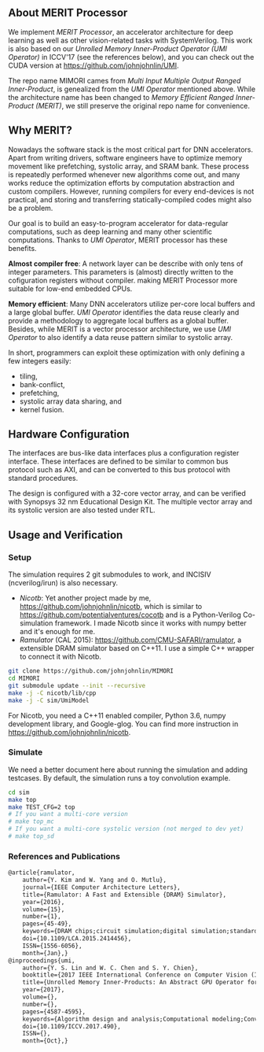 ## About MERIT Processor
We implement *MERIT Processor*,
an accelerator architecture for deep learning as well as other vision-related tasks with SystemVerilog.
This work is also based on our *Unrolled Memory Inner-Product Operator (UMI Operator)* in ICCV'17 (see the references below),
and you can check out the CUDA version at https://github.com/johnjohnlin/UMI.

The repo name MIMORI cames from *Multi Input Multiple Output Ranged Inner-Product*,
is genealized from the *UMI Operator* mentioned above.
While the architecture name has been changed to *Memory Efficient Ranged Inner-Product (MERIT)*,
we still preserve the original repo name for convenience.

## Why MERIT?
Nowadays the software stack is the most critical part for DNN accelerators.
Apart from writing drivers,
software engineers have to optimize memory movement like prefetching, systolic array, and SRAM bank.
These process is repeatedly performed whenever new algorithms come out,
and many works reduce the optimization efforts by computation abstraction and custom compilers.
However, running compilers for every end-devices is not practical,
and storing and transferring statically-compiled codes might also be a problem.

Our goal is to build an easy-to-program accelerator for data-regular computations,
such as deep learning and many other scientific computations.
Thanks to *UMI Operator*, MERIT processor has these benefits.

**Almost compiler free**:
A network layer can be describe with only tens of integer parameters.
This parameters is (almost) directly written to the cofiguration registers without compiler.
making MERIT Processor more suitable for low-end embedded CPUs.

**Memory efficient**:
Many DNN accelerators utilize per-core local buffers and a large global buffer.
*UMI Operator* identifies the data reuse clearly and provide a methodology to aggregate local buffers as a global buffer.
Besides, while MERIT is a vector processor architecture,
we use *UMI Operator* to also identify a data reuse pattern similar to systolic array.

In short, programmers can exploit these optimization with only defining a few integers easily:
* tiling,
* bank-conflict,
* prefetching,
* systolic array data sharing, and
* kernel fusion.

## Hardware Configuration

The interfaces are bus-like data interfaces plus a configuration register interface.
These interfaces are defined to be similar to common bus protocol such as AXI,
and can be converted to this bus protocol with standard procedures.

The design is configured with a 32-core vector array, and can be verified with Synopsys 32 nm Educational Design Kit.
The multiple vector array and its systolic version are also tested under RTL.

## Usage and Verification
### Setup
The simulation requires 2 git submodules to work, and INCISIV (ncverilog/irun) is also necessary.

* *Nicotb*: Yet another project made by me, https://github.com/johnjohnlin/nicotb, which is similar to https://github.com/potentialventures/cocotb and is a Python-Verilog Co-simulation framework.
  I made Nicotb since it works with numpy better and it's enough for me.
* *Ramulator* (CAL 2015): https://github.com/CMU-SAFARI/ramulator, a extensible DRAM simulator based on C++11. I use a simple C++ wrapper to connect it with Nicotb.


```bash
git clone https://github.com/johnjohnlin/MIMORI
cd MIMORI
git submodule update --init --recursive
make -j -C nicotb/lib/cpp
make -j -C sim/UmiModel
```

For Nicotb, you need a C++11 enabled compiler, Python 3.6, numpy development library, and Google-glog.
You can find more instruction in https://github.com/johnjohnlin/nicotb.

### Simulate

We need a better document here about running the simulation and adding testcases.
By default, the simulation runs a toy convolution example.

```bash
cd sim
make top
make TEST_CFG=2 top
# If you want a multi-core version
# make top_mc
# If you want a multi-core systolic version (not merged to dev yet)
# make top_sd
```

### References and Publications

```latex
@article{ramulator,
    author={Y. Kim and W. Yang and O. Mutlu},
    journal={IEEE Computer Architecture Letters},
    title={Ramulator: A Fast and Extensible {DRAM} Simulator},
    year={2016},
    volume={15},
    number={1},
    pages={45-49},
    keywords={DRAM chips;circuit simulation;digital simulation;standards;DRAM simulator;DRAM standard;Ramulator;software tool;Hardware design languages;Nonvolatile memory;Proposals;Random access memory;Runtime;Standards;Timing;DRAM;Main memory;performance evaluation, experimental methods, emerging technologies, memory systems, memory scaling;simulation},
    doi={10.1109/LCA.2015.2414456},
    ISSN={1556-6056},
    month={Jan},}
@inproceedings{umi,
    author={Y. S. Lin and W. C. Chen and S. Y. Chien},
    booktitle={2017 IEEE International Conference on Computer Vision (ICCV)},
    title={Unrolled Memory Inner-Products: An Abstract GPU Operator for Efficient Vision-Related Computations},
    year={2017},
    volume={},
    number={},
    pages={4587-4595},
    keywords={Algorithm design and analysis;Computational modeling;Convolution;Graphics processing units;Kernel;Matrix converters;Tensile stress},
    doi={10.1109/ICCV.2017.490},
    ISSN={},
    month={Oct},}
```

